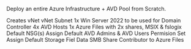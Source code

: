 Deploy an entire Azure Infrastructure + AVD Pool from Scratch.

Creates vNet
vNet Subnet
1x Win Server 2022 to be used for Domain Controller
4x AVD Hosts
1x Azure Files with 2x shares, MSIX & fslogix
Default NSG(s)
Assign Default AVD Admins & AVD Users Permision Set
Assign Default Storage Fiel Data SMB Share Contributor to Azure Files
